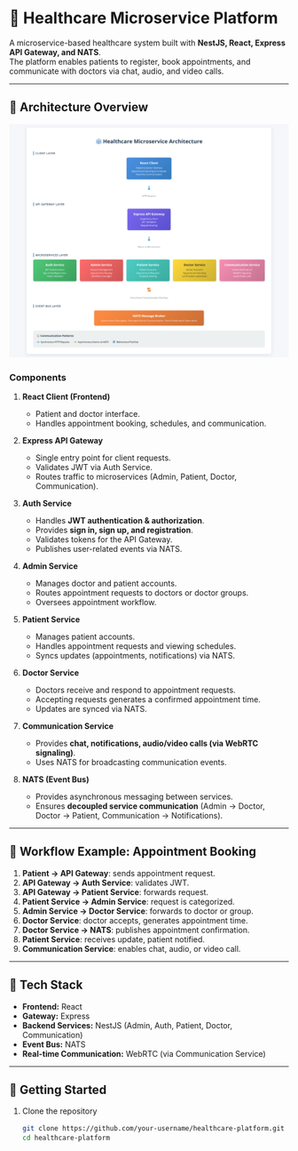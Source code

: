 # 🏥 Healthcare Microservice Platform

A microservice-based healthcare system built with **NestJS, React, Express API Gateway, and NATS**.  
The platform enables patients to register, book appointments, and communicate with doctors via chat, audio, and video calls.

---

## 🔹 Architecture Overview

![System Design Diagram](./pulseplus-sys-design.png)

### Components

1. **React Client (Frontend)**
   - Patient and doctor interface.
   - Handles appointment booking, schedules, and communication.

2. **Express API Gateway**
   - Single entry point for client requests.
   - Validates JWT via Auth Service.
   - Routes traffic to microservices (Admin, Patient, Doctor, Communication).

3. **Auth Service**
   - Handles **JWT authentication & authorization**.
   - Provides **sign in, sign up, and registration**.
   - Validates tokens for the API Gateway.
   - Publishes user-related events via NATS.

4. **Admin Service**
   - Manages doctor and patient accounts.
   - Routes appointment requests to doctors or doctor groups.
   - Oversees appointment workflow.

5. **Patient Service**
   - Manages patient accounts.
   - Handles appointment requests and viewing schedules.
   - Syncs updates (appointments, notifications) via NATS.

6. **Doctor Service**
   - Doctors receive and respond to appointment requests.
   - Accepting requests generates a confirmed appointment time.
   - Updates are synced via NATS.

7. **Communication Service**
   - Provides **chat, notifications, audio/video calls (via WebRTC signaling)**.
   - Uses NATS for broadcasting communication events.

8. **NATS (Event Bus)**
   - Provides asynchronous messaging between services.
   - Ensures **decoupled service communication** (Admin → Doctor, Doctor → Patient, Communication → Notifications).

---

## 🔹 Workflow Example: Appointment Booking

1. **Patient → API Gateway**: sends appointment request.  
2. **API Gateway → Auth Service**: validates JWT.  
3. **API Gateway → Patient Service**: forwards request.  
4. **Patient Service → Admin Service**: request is categorized.  
5. **Admin Service → Doctor Service**: forwards to doctor or group.  
6. **Doctor Service**: doctor accepts, generates appointment time.  
7. **Doctor Service → NATS**: publishes appointment confirmation.  
8. **Patient Service**: receives update, patient notified.  
9. **Communication Service**: enables chat, audio, or video call.

---

## 🔹 Tech Stack

- **Frontend:** React  
- **Gateway:** Express  
- **Backend Services:** NestJS (Admin, Auth, Patient, Doctor, Communication)  
- **Event Bus:** NATS  
- **Real-time Communication:** WebRTC (via Communication Service)  

---

## 🚀 Getting Started

1. Clone the repository
   ```bash
   git clone https://github.com/your-username/healthcare-platform.git
   cd healthcare-platform

